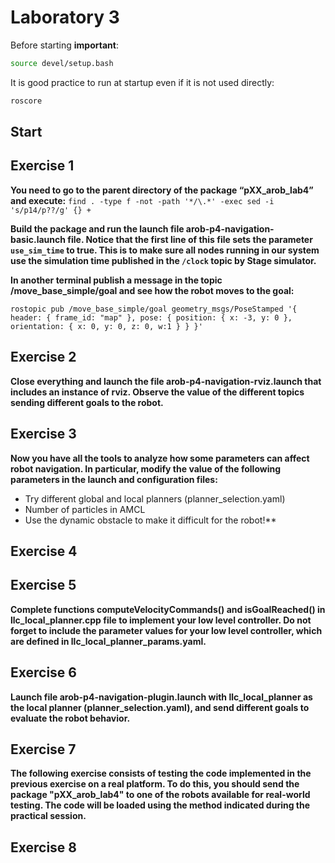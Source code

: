 # Laboratory 3
Before starting **important**:
```bash
source devel/setup.bash
```
It is good practice to run at startup even if it is not used directly:
```bash
roscore
```

## Start

## Exercise 1
**You need to go to the parent directory of the package “pXX_arob_lab4” and execute:**
`find . -type f -not -path '*/\.*' -exec sed -i 's/p14/p??/g' {} +`

**Build the package and run the launch file arob-p4-navigation-basic.launch file. Notice that the first line of this file sets the parameter `use_sim_time` to true. This is to make sure all nodes running in our system use the simulation time published in the `/clock` topic by Stage simulator.**

**In another terminal publish a message in the topic /move_base_simple/goal and see how the robot moves to the goal:**

`rostopic pub /move_base_simple/goal geometry_msgs/PoseStamped '{ header: { frame_id: "map" }, pose: { position: { x: -3, y: 0 }, orientation: { x: 0, y: 0, z: 0, w:1 } } }'`

## Exercise 2

**Close everything and launch the file arob-p4-navigation-rviz.launch that includes an instance of rviz. Observe the value of the different topics sending different goals to the robot.**


## Exercise 3

**Now you have all the tools to analyze how some parameters can affect robot navigation. In particular, modify the value of the following parameters in the launch and configuration files:**
- Try different global and local planners (planner_selection.yaml)
- Number of particles in AMCL
- Use the dynamic obstacle to make it difficult for the robot!**


## Exercise 4

## Exercise 5

**Complete functions computeVelocityCommands() and isGoalReached() in llc_local_planner.cpp file to implement your low level controller. Do not forget to include the parameter values for your low level controller, which are defined in llc_local_planner_params.yaml.**

## Exercise 6

**Launch file arob-p4-navigation-plugin.launch with llc_local_planner as the local planner (planner_selection.yaml), and send different goals to evaluate the robot behavior.**

## Exercise 7

**The following exercise consists of testing the code implemented in the previous exercise on a real platform. To do this, you should send the package "pXX_arob_lab4" to one of the robots available for real-world testing. The code will be loaded using the method indicated during the practical session.**

## Exercise 8